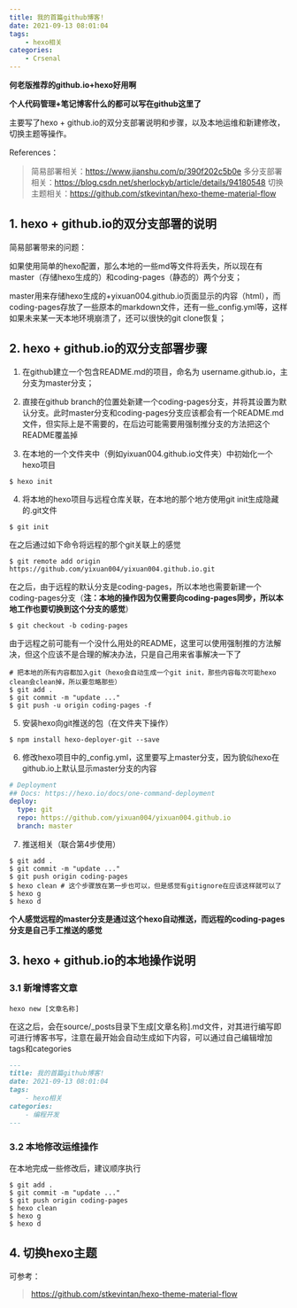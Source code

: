 ```yaml
---
title: 我的首篇github博客!
date: 2021-09-13 08:01:04
tags: 
    - hexo相关
categories:
	- Crsenal
---
```


**何老版推荐的github.io+hexo好用啊**

**个人代码管理+笔记博客什么的都可以写在github这里了**

主要写了hexo + github.io的双分支部署说明和步骤，以及本地运维和新建修改，切换主题等操作。
<!--more-->

References：
> 简易部署相关：https://www.jianshu.com/p/390f202c5b0e
> 多分支部署相关：https://blog.csdn.net/sherlockyb/article/details/94180548
> 切换主题相关：https://github.com/stkevintan/hexo-theme-material-flow 

## 1. hexo + github.io的双分支部署的说明

简易部署带来的问题：

如果使用简单的hexo配置，那么本地的一些md等文件将丢失，所以现在有master（存储hexo生成的）和coding-pages（静态的）两个分支；

master用来存储hexo生成的+yixuan004.github.io页面显示的内容（html），而coding-pages存放了一些原本的markdown文件，还有一些_config.yml等，这样如果未来某一天本地环境崩溃了，还可以很快的git clone恢复；

## 2. hexo + github.io的双分支部署步骤

1. 在github建立一个包含README.md的项目，命名为 username.github.io，主分支为master分支；

2. 直接在github branch的位置处新建一个coding-pages分支，并将其设置为默认分支。此时master分支和coding-pages分支应该都会有一个README.md文件，但实际上是不需要的，在后边可能需要用强制推分支的方法把这个README覆盖掉

3. 在本地的一个文件夹中（例如yixuan004.github.io文件夹）中初始化一个hexo项目
```shell
$ hexo init
```

4. 将本地的hexo项目与远程仓库关联，在本地的那个地方使用git init生成隐藏的.git文件
```shell
$ git init
``` 

在之后通过如下命令将远程的那个git关联上的感觉
```shell
$ git remote add origin https://github.com/yixuan004/yixuan004.github.io.git
```

在之后，由于远程的默认分支是coding-pages，所以本地也需要新建一个coding-pages分支（**注：本地的操作因为仅需要向coding-pages同步，所以本地工作也要切换到这个分支的感觉**）
```shell
$ git checkout -b coding-pages
```

由于远程之前可能有一个没什么用处的README，这里可以使用强制推的方法解决，但这个应该不是合理的解决办法，只是自己用来省事解决一下了
```shell
# 把本地的所有内容都加入git（hexo会自动生成一个git init，那些内容每次可能hexo clean会clean掉，所以要忽略那些）
$ git add . 
$ git commit -m "update ..."
$ git push -u origin coding-pages -f
```

5. 安装hexo向git推送的包（在文件夹下操作）
```shell
$ npm install hexo-deployer-git --save
```

6. 修改hexo项目中的_config.yml，这里要写上master分支，因为貌似hexo在github.io上默认显示master分支的内容
```yml
# Deployment
## Docs: https://hexo.io/docs/one-command-deployment
deploy:
  type: git
  repo: https://github.com/yixuan004/yixuan004.github.io
  branch: master
```

7. 推送相关（联合第4步使用）
```shell
$ git add .
$ git commit -m "update ..."
$ git push origin coding-pages
$ hexo clean # 这个步骤放在第一步也可以，但是感觉有gitignore在应该这样就可以了
$ hexo g
$ hexo d
```
**个人感觉远程的master分支是通过这个hexo自动推送，而远程的coding-pages分支是自己手工推送的感觉**

## 3. hexo + github.io的本地操作说明

### 3.1 新增博客文章
```shell
hexo new [文章名称]
```
在这之后，会在source/_posts目录下生成[文章名称].md文件，对其进行编写即可进行博客书写，注意在最开始会自动生成如下内容，可以通过自己编辑增加tags和categories
```markdown
---
title: 我的首篇github博客!
date: 2021-09-13 08:01:04
tags: 
    - hexo相关
categories:
    - 编程开发
---
```

### 3.2 本地修改运维操作
在本地完成一些修改后，建议顺序执行
```shell
$ git add .
$ git commit -m "update ..."
$ git push origin coding-pages
$ hexo clean
$ hexo g
$ hexo d
```

## 4. 切换hexo主题
可参考：
> https://github.com/stkevintan/hexo-theme-material-flow